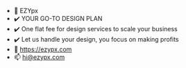 - 👋 EZYpx
- ✔️ YOUR GO-TO DESIGN PLAN 
- ✔️ One flat fee for design services to scale your business
- ✔️ Let us handle your design, you focus on making profits
- 👀 https://ezypx.com
- 📫 hi@ezypx.com

<!---
ezypx/ezypx is a ✨ special ✨ repository because its `README.md` (this file) appears on your GitHub profile.
You can click the Preview link to take a look at your changes.
--->
